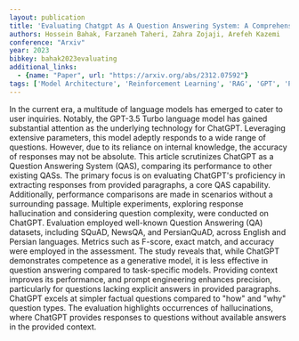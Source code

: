 ```yaml
---
layout: publication
title: 'Evaluating Chatgpt As A Question Answering System: A Comprehensive Analysis And Comparison With Existing Models'
authors: Hossein Bahak, Farzaneh Taheri, Zahra Zojaji, Arefeh Kazemi
conference: "Arxiv"
year: 2023
bibkey: bahak2023evaluating
additional_links:
  - {name: "Paper", url: "https://arxiv.org/abs/2312.07592"}
tags: ['Model Architecture', 'Reinforcement Learning', 'RAG', 'GPT', 'Prompting', 'Applications', 'Attention Mechanism']
---
```

In the current era, a multitude of language models has emerged to cater to
user inquiries. Notably, the GPT-3.5 Turbo language model has gained
substantial attention as the underlying technology for ChatGPT. Leveraging
extensive parameters, this model adeptly responds to a wide range of questions.
However, due to its reliance on internal knowledge, the accuracy of responses
may not be absolute. This article scrutinizes ChatGPT as a Question Answering
System (QAS), comparing its performance to other existing QASs. The primary
focus is on evaluating ChatGPT's proficiency in extracting responses from
provided paragraphs, a core QAS capability. Additionally, performance
comparisons are made in scenarios without a surrounding passage. Multiple
experiments, exploring response hallucination and considering question
complexity, were conducted on ChatGPT. Evaluation employed well-known Question
Answering (QA) datasets, including SQuAD, NewsQA, and PersianQuAD, across
English and Persian languages. Metrics such as F-score, exact match, and
accuracy were employed in the assessment. The study reveals that, while ChatGPT
demonstrates competence as a generative model, it is less effective in question
answering compared to task-specific models. Providing context improves its
performance, and prompt engineering enhances precision, particularly for
questions lacking explicit answers in provided paragraphs. ChatGPT excels at
simpler factual questions compared to "how" and "why" question types. The
evaluation highlights occurrences of hallucinations, where ChatGPT provides
responses to questions without available answers in the provided context.
